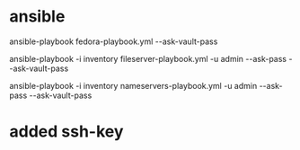 # ansible
ansible-playbook fedora-playbook.yml --ask-vault-pass

ansible-playbook -i inventory fileserver-playbook.yml -u admin --ask-pass --ask-vault-pass

ansible-playbook -i inventory nameservers-playbook.yml -u admin --ask-pass --ask-vault-pass

# added ssh-key
